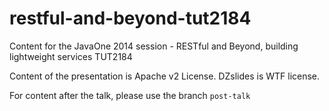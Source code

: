 restful-and-beyond-tut2184
==========================
Content for the JavaOne 2014 session - RESTful and Beyond, building lightweight services
TUT2184

Content of the presentation is Apache v2 License.
DZslides is WTF license.

For content after the talk, please use the branch `post-talk`

